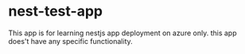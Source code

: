 # nest-test-app
This app is for learning nestjs app deployment on azure only. this app does't have any specific functionality.
